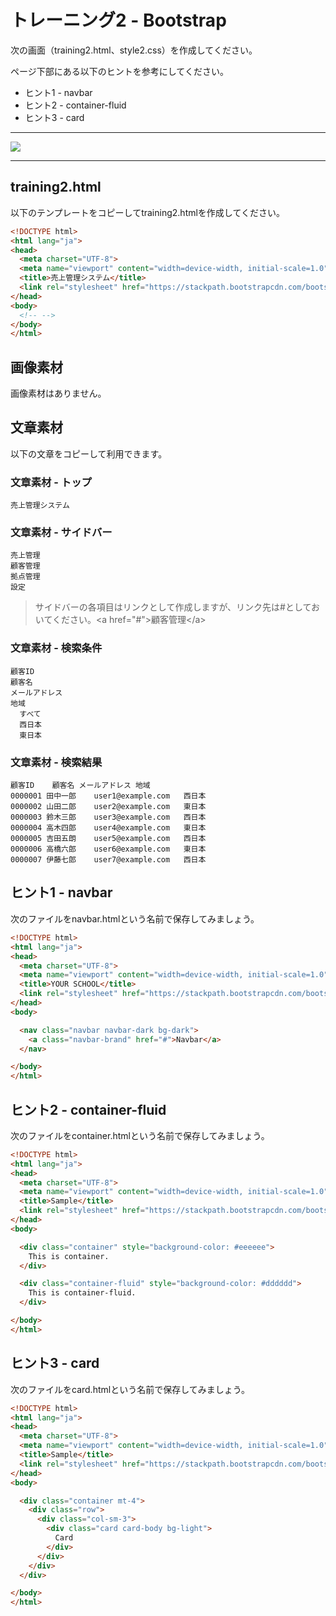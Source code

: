 # トレーニング2 - Bootstrap

次の画面（training2.html、style2.css）を作成してください。

ページ下部にある以下のヒントを参考にしてください。

+ ヒント1 - navbar
+ ヒント2 - container-fluid
+ ヒント3 - card

---

<img src="img/train2.png" >

---

## training2.html

以下のテンプレートをコピーしてtraining2.htmlを作成してください。

```html
<!DOCTYPE html>
<html lang="ja">
<head>
  <meta charset="UTF-8">
  <meta name="viewport" content="width=device-width, initial-scale=1.0"/>
  <title>売上管理システム</title>
  <link rel="stylesheet" href="https://stackpath.bootstrapcdn.com/bootstrap/4.3.1/css/bootstrap.min.css" integrity="sha384-ggOyR0iXCbMQv3Xipma34MD+dH/1fQ784/j6cY/iJTQUOhcWr7x9JvoRxT2MZw1T" crossorigin="anonymous">
</head>
<body>
  <!-- -->
</body>
</html>
```


## 画像素材

画像素材はありません。

## 文章素材

以下の文章をコピーして利用できます。

### 文章素材 - トップ

```
売上管理システム
```

### 文章素材 -  サイドバー

```
売上管理
顧客管理
拠点管理
設定
```

> サイドバーの各項目はリンクとして作成しますが、リンク先は#としておいてください。&lt;a href="#"&gt;顧客管理&lt;/a&gt;

### 文章素材 - 検索条件

```
顧客ID
顧客名
メールアドレス
地域
  すべて
  西日本
  東日本
```

### 文章素材 - 検索結果

```
顧客ID	顧客名	メールアドレス	地域
0000001	田中一郎	user1@example.com	西日本
0000002	山田二郎	user2@example.com	東日本
0000003	鈴木三郎	user3@example.com	西日本
0000004	高木四郎	user4@example.com	東日本
0000005	吉田五朗	user5@example.com	西日本
0000006	高橋六郎	user6@example.com	東日本
0000007	伊藤七郎	user7@example.com	西日本
```

## ヒント1 - navbar

次のファイルをnavbar.htmlという名前で保存してみましょう。

```html
<!DOCTYPE html>
<html lang="ja">
<head>
  <meta charset="UTF-8">
  <meta name="viewport" content="width=device-width, initial-scale=1.0"/>
  <title>YOUR SCHOOL</title>
  <link rel="stylesheet" href="https://stackpath.bootstrapcdn.com/bootstrap/4.3.1/css/bootstrap.min.css" integrity="sha384-ggOyR0iXCbMQv3Xipma34MD+dH/1fQ784/j6cY/iJTQUOhcWr7x9JvoRxT2MZw1T" crossorigin="anonymous">
</head>
<body>

  <nav class="navbar navbar-dark bg-dark">
    <a class="navbar-brand" href="#">Navbar</a>
  </nav>

</body>
</html>
```

## ヒント2 - container-fluid

次のファイルをcontainer.htmlという名前で保存してみましょう。

```html
<!DOCTYPE html>
<html lang="ja">
<head>
  <meta charset="UTF-8">
  <meta name="viewport" content="width=device-width, initial-scale=1.0"/>
  <title>Sample</title>
  <link rel="stylesheet" href="https://stackpath.bootstrapcdn.com/bootstrap/4.3.1/css/bootstrap.min.css" integrity="sha384-ggOyR0iXCbMQv3Xipma34MD+dH/1fQ784/j6cY/iJTQUOhcWr7x9JvoRxT2MZw1T" crossorigin="anonymous">
</head>
<body>

  <div class="container" style="background-color: #eeeeee">
    This is container.
  </div>

  <div class="container-fluid" style="background-color: #dddddd">
    This is container-fluid.
  </div>

</body>
</html>
```


## ヒント3 - card

次のファイルをcard.htmlという名前で保存してみましょう。

```html
<!DOCTYPE html>
<html lang="ja">
<head>
  <meta charset="UTF-8">
  <meta name="viewport" content="width=device-width, initial-scale=1.0"/>
  <title>Sample</title>
  <link rel="stylesheet" href="https://stackpath.bootstrapcdn.com/bootstrap/4.3.1/css/bootstrap.min.css" integrity="sha384-ggOyR0iXCbMQv3Xipma34MD+dH/1fQ784/j6cY/iJTQUOhcWr7x9JvoRxT2MZw1T" crossorigin="anonymous">
</head>
<body>

  <div class="container mt-4">
    <div class="row">
      <div class="col-sm-3">
        <div class="card card-body bg-light">
          Card
        </div>
      </div>
    </div>
  </div>

</body>
</html>
```
